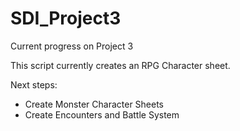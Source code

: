 SDI_Project3
============

Current progress on Project 3

This script currently creates an RPG Character sheet.

Next steps: 
- Create Monster Character Sheets
- Create Encounters and Battle System
